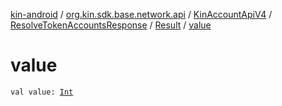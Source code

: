 [kin-android](../../../../index.md) / [org.kin.sdk.base.network.api](../../../index.md) / [KinAccountApiV4](../../index.md) / [ResolveTokenAccountsResponse](../index.md) / [Result](index.md) / [value](./value.md)

# value

`val value: `[`Int`](https://kotlinlang.org/api/latest/jvm/stdlib/kotlin/-int/index.html)